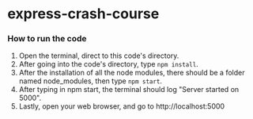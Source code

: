 # express-crash-course

### How to run the code
1. Open the terminal, direct to this code's directory.
2. After going into the code's directory, type `npm install`.
3. After the installation of all the node modules, there should be a folder named node_modules, then type `npm start`.
4. After typing in npm start, the terminal should log "Server started on 5000".
5. Lastly, open your web browser, and go to http://localhost:5000

